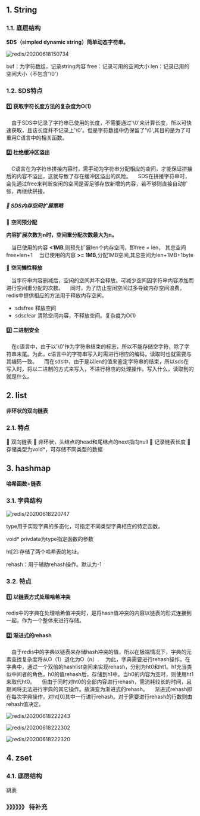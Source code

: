 #

## 1. String

### 1.1. 底层结构

<b>SDS（simpled dynamic string）简单动态字符串。</b>

![redis/20200618150734](https://jianxi-md-pics.oss-cn-beijing.aliyuncs.com/note-md-imgs/redis/20200618150734.png?x-oss-process=image/resize,p_100/sharpen,50)

buf：为字符数组，记录string内容
free：记录可用的空间大小
len：记录已用的空间大小（不包含'\0'）

### 1.2. SDS特点

#### 1️⃣ 获取字符长度方法的复杂度为O(1)

&emsp;由于SDS中记录了字符串已使用的长度，不需要通过'\0'来计算长度，所以可快速获取，且该长度并不记录上'\0'。但是字符数组中仍保留了'\0',其目的是为了可重用C语言中的相关函数。

#### 2️⃣ 杜绝缓冲区溢出

&emsp;C语言在为字符串拼接内容时，需手动为字符串分配相应的空间，才能保证拼接后的内容不溢出，这就导致了存在缓冲区溢出的风险。
&emsp;SDS在拼接字符串时，会先通过free来判断空闲的空间是否足够存放新增的内容，若不够则直接自动扩张，再继续拼接。

##### 💬 SDS内存空间扩展策略

🔹 <b>空间预分配</b>

<b>内容扩展次数为n时，空间重分配次数最大为n。</b>

&emsp;当已使用的内容 <b><1MB</b>,则预先扩展len个内存空间，即free = len，
其总空间free+len+1
&emsp;当已使用的内容 <b>>= 1MB</b>,分配1MB空间,其总空间为len+1MB+1byte

🔹 <b>空间懒性释放</b>

&emsp;当字符串内容删减后，空闲的空间并不会释放。可减少空间因字符串内容添加而进行空间重分配的次数。
&emsp;同时，为了防止空闲空间过多导致内存空间浪费。redis中提供相应的方法用于释放内存空间。

- sdsfree 释放空间
- sdsclear 清除空间内容，不释放空间。复杂度为O(1)

#### 3️⃣ 二进制安全

&emsp;在c语言中，由于以'\0'作为字符串结束的标志，所以不能存储空字符，除了字符串末尾。为此，c语言中的字符串写入时需进行相应的编码，读取时也就需要与其编码一致。
&emsp;而在sds中，由于是以len的值来鉴定字符串的结束，所以sds在写入时，将以二进制的方式来写入，不进行相应的处理操作。写入什么，读取到的就是什么。

## 2. list

<b>非环状的双向链表</b>

### 2.1. 特点

🔹 双向链表
🔹 非环状，头结点的head和尾结点的next指向null
🔹 记录链表长度
🔹 存储类型为void*，可存储不同类型的数据

## 3. hashmap

<b>哈希函数+链表</b>

### 3.1. 字典结构

![redis/20200618220747](https://jianxi-md-pics.oss-cn-beijing.aliyuncs.com/note-md-imgs/redis/20200618220747.png?x-oss-process=image/resize,p_100/sharpen,50)

type用于实现字典的多态化，可指定不同类型字典相应的特定函数。

void* privdata为type指定函数的参数

ht[2]:存储了两个哈希表的地址。

rehash：用于辅助rehash操作。默认为-1

### 3.2. 特点

#### 1️⃣ 以链表方式处理哈希冲突

redis中的字典在处理哈希值冲突时，是将hash值冲突的内容以链表的形式连接到一起，作为一个整体来进行存储。

#### 2️⃣ 渐进式的rehash

&emsp;由于redis中的字典以链表来存储hash冲突的值，所以在极端情况下，字典的元素查找复杂度将从O（1）退化为O（n）.
&emsp;为此，字典需要进行rehash操作。在字典中，通过一个双倍的hashlist空间来实现rehash，分别为ht0和ht1。h1充当类似中间者的角色，h0的值rehash后，存储到h1中。当h0的内容为空时，则使用ht1来取代ht0。
&emsp;但由于同时对ht0的全部内容进行rehash，需消耗较长的时间，且期间将无法进行字典的其它操作。故演变为渐进式的rehash。
&emsp;渐进式rehash即在每次字典操作，对ht[0]其中一行进行rehash。对于需要进行rehash的行数则由rehash值决定。

![redis/20200618222243](https://jianxi-md-pics.oss-cn-beijing.aliyuncs.com/note-md-imgs/redis/20200618222243.png?x-oss-process=image/resize,p_100/sharpen,50)

![redis/20200618222302](https://jianxi-md-pics.oss-cn-beijing.aliyuncs.com/note-md-imgs/redis/20200618222302.png?x-oss-process=image/resize,p_100/sharpen,50)

![redis/20200618222320](https://jianxi-md-pics.oss-cn-beijing.aliyuncs.com/note-md-imgs/redis/20200618222320.png?x-oss-process=image/resize,p_100/sharpen,50)

## 4. zset

### 4.1. 底层结构

跳表

### 》》》》》》 待补充
